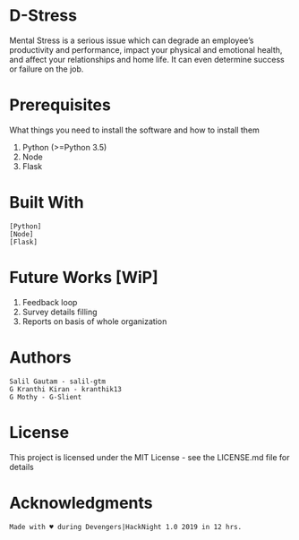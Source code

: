 # D-Stress

Mental Stress is a serious issue which can degrade an employee’s productivity and performance, impact your physical and emotional health, and affect your relationships and home life. It can even determine success or failure on the job.


# Prerequisites

What things you need to install the software and how to install them
  
  1. Python (>=Python 3.5)
  2. Node
  3. Flask
 
# Built With

    [Python]
    [Node]
    [Flask]
   
# Future Works [WiP]

  1. Feedback loop
  2. Survey details filling
  3. Reports on basis of whole organization
 
# Authors

    Salil Gautam - salil-gtm
    G Kranthi Kiran - kranthik13
    G Mothy - G-Slient

# License

This project is licensed under the MIT License - see the LICENSE.md file for details

# Acknowledgments

    Made with ♥ during Devengers|HackNight 1.0 2019 in 12 hrs.


  
 


